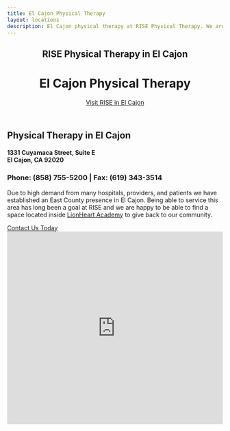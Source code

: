 ```yaml
---
title: El Cajon Physical Therapy
layout: locations
description: El Cajon physical therapy at RISE Physical Therapy. We are the premier 1-on-1 physical therapy provider in San Diego County. Get physical therapy in El Cajon at RISE.
---
```


<!-- El Cajon Location Page -->
  <header id="el-cajon">
    <div class="container">
      <div class="intro-text">
        <div><h2 class="intro-lead-in">RISE Physical Therapy in El Cajon</h2></div>
        <div><h1 class="intro-heading">El Cajon Physical Therapy</h1></div>
        <a href="#location-content" class="page-scroll btn btn-xl">Visit RISE in El Cajon</a>
      </div>
    </div>
  </header>
  <section id="location-content">
    <div class="container">
      <div class="row">
        <div class="col-lg-6">
          <h2 class="section-heading">Physical Therapy in El Cajon</h2>
          <h4 class="subheading">1331 Cuyamaca Street, Suite E<br> El Cajon, CA 92020</h4>
          <h3 class="section-subheading text-muted locations">Phone: (858) 755-5200 | Fax: (619) 343-3514</h3>
          <p class="text-muted">Due to high demand from many hospitals, providers, and patients we have established an East County presence in El Cajon. Being able to service this area has long been a goal at RISE and we are happy to be able to find a space located inside <a href="https://www.lionheartsandiego.com/" target="_blank">LionHeart Academy</a> to give back to our community.</p>
          <a href="#contact" class="page-scroll btn btn-xl" id="location-contact-btn">Contact Us Today</a>
        </div>
        <div class="col-lg-6">
          <iframe src="https://www.google.com/maps/embed?pb=!1m18!1m12!1m3!1d3353.1985838904593!2d-116.98126818454887!3d32.813502880960975!2m3!1f0!2f0!3f0!3m2!1i1024!2i768!4f13.1!3m3!1m2!1s0x80d958241eeda559%3A0xf6a80f30c7315157!2s1331%20Cuyamaca%20St%20Suite%20E%2C%20El%20Cajon%2C%20CA%2092020!5e0!3m2!1sen!2sus!4v1588540382018!5m2!1sen!2sus" width="100%" height="450" frameborder="0" style="border:0" allowfullscreen></iframe>
        </div>
      </div>
    </div>
  </section>
